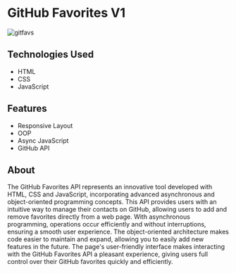 # GitHub Favorites V1
![gitfavs](https://github.com/leonardomenezes7/gitfavV1/assets/145611761/8331d6a6-84f6-4103-94cf-601f4bb0554d)

## Technologies Used
- HTML
- CSS
- JavaScript

## Features
- Responsive Layout
- OOP
- Async JavaScript
- GitHub API

## About
The GitHub Favorites API represents an innovative tool developed with HTML, CSS and JavaScript, incorporating advanced asynchronous and object-oriented programming concepts. This API provides users with an intuitive way to manage their contacts on GitHub, allowing users to add and remove favorites directly from a web page. With asynchronous programming, operations occur efficiently and without interruptions, ensuring a smooth user experience. The object-oriented architecture makes code easier to maintain and expand, allowing you to easily add new features in the future. The page's user-friendly interface makes interacting with the GitHub Favorites API a pleasant experience, giving users full control over their GitHub favorites quickly and efficiently.
